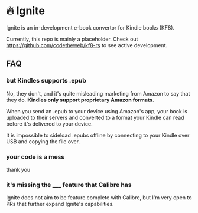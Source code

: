 # 🔥 Ignite

Ignite is an in-development e-book convertor for Kindle books (KF8).

Currently, this repo is mainly a placeholder. Check out https://github.com/codetheweb/kf8-rs to see active development.

## FAQ

### but Kindles supports .epub

No, they don't, and it's quite misleading marketing from Amazon to say that they do. **Kindles only support proprietary Amazon formats**.

When you send an .epub to your device using Amazon's app, your book is uploaded to their servers and converted to a format your Kindle can read before it's delivered to your device.

It is impossible to sideload .epubs offline by connecting to your Kindle over USB and copying the file over. 

### your code is a mess

thank you

### it's missing the ___ feature that Calibre has

Ignite does not aim to be feature complete with Calibre, but I'm very open to PRs that further expand Ignite's capabilities.
